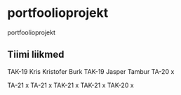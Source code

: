 # portfoolioprojekt
portfoolioprojekt

Tiimi liikmed
-------------
TAK-19 Kris Kristofer Burk
TAK-19 Jasper Tambur
TA-20  x

TA-21  x
TA-21  x
TAK-21 x
TAK-21 x
TAK-20 x
